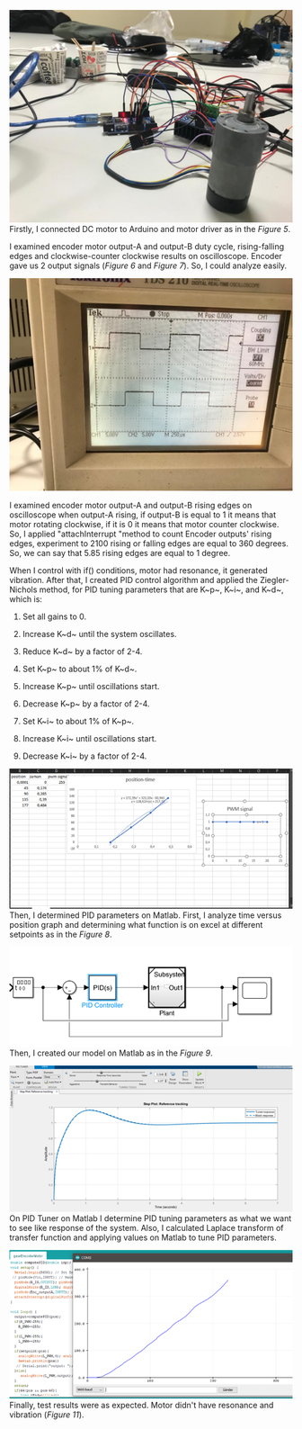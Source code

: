 ![](media/image1.jpeg)
Firstly, I connected DC motor to Arduino
and motor driver as in the *Figure 5*.

I examined encoder motor output-A and output-B duty cycle,
rising-falling edges and clockwise-counter clockwise results on
oscilloscope. Encoder gave us 2 output signals (*Figure 6* and *Figure
7*). So, I could analyze easily.

![](media/image3.jpeg)
  
  I examined encoder motor output-A and
output-B rising edges on oscilloscope when output-A rising, if output-B
is equal to 1 it means that motor rotating clockwise, if it is 0 it
means that motor counter clockwise. So, I applied "attachInterrupt
"method to count Encoder outputs' rising edges, experiment to 2100
rising or falling edges are equal to 360 degrees. So, we can say that
5.85 rising edges are equal to 1 degree.

When I control with if() conditions, motor had resonance, it generated
vibration. After that, I created PID control algorithm and applied the
Ziegler-Nichols method, for PID tuning parameters that are K~p~, K~i~,
and K~d~, which is:

1.  Set all gains to 0.

2.  Increase K~d~ until the system oscillates.

3.  Reduce K~d~ by a factor of 2-4.

4.  Set K~p~ to about 1% of K~d~.

5.  Increase K~p~ until oscillations start.

6.  Decrease K~p~ by a factor of 2-4.

7.  Set K~i~ to about 1% of K~p~.

8.  Increase K~i~ until oscillations start.

9.  Decrease K~i~ by a factor of 2-4.

![](media/image7.png)
Then, I determined PID parameters on
Matlab. First, I analyze time versus position graph and determining what
function is on excel at different setpoints as in the *Figure 8*.

![](media/image9.png)
Then, I created our model on Matlab as in
the *Figure 9*.

![](media/image11.png)
On PID Tuner on Matlab I determine PID
tuning parameters as what we want to see like response of the system.
Also, I calculated Laplace transform of transfer function and applying
values on Matlab to tune PID parameters.

![](media/image13.png)
Finally, test results were as expected.
Motor didn't have resonance and vibration (*Figure 11*).
